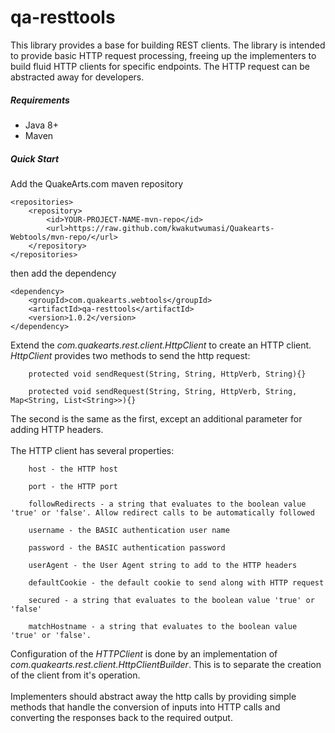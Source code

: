 # qa-resttools

This library provides a base for building REST clients. The library is intended to provide basic HTTP request processing, freeing up the implementers to build fluid HTTP clients for specific endpoints. The HTTP request can be abstracted away for developers.

##### Requirements
* Java 8+
* Maven

##### Quick Start

Add the QuakeArts.com maven repository

```
<repositories>
    <repository>
        <id>YOUR-PROJECT-NAME-mvn-repo</id>
        <url>https://raw.github.com/kwakutwumasi/Quakearts-Webtools/mvn-repo/</url>
    </repository>
</repositories>

```

then add the dependency

```
<dependency>
	<groupId>com.quakearts.webtools</groupId>
	<artifactId>qa-resttools</artifactId>
	<version>1.0.2</version>
</dependency>

```

Extend the _com.quakearts.rest.client.HttpClient_ to create an HTTP client. _HttpClient_ provides two methods to send the http request:

```
	protected void sendRequest(String, String, HttpVerb, String){}

	protected void sendRequest(String, String, HttpVerb, String, Map<String, List<String>>){}

```

The second is the same as the first, except an additional parameter for adding HTTP headers.
<br /><br />
The HTTP client has several properties:

```
	host - the HTTP host
	
	port - the HTTP port
	
	followRedirects - a string that evaluates to the boolean value 'true' or 'false'. Allow redirect calls to be automatically followed
	
	username - the BASIC authentication user name
	
	password - the BASIC authentication password
	
	userAgent - the User Agent string to add to the HTTP headers
	
	defaultCookie - the default cookie to send along with HTTP request
	
	secured - a string that evaluates to the boolean value 'true' or 'false'
	
	matchHostname - a string that evaluates to the boolean value 'true' or 'false'.
```

Configuration of the _HTTPClient_ is done by an implementation of _com.quakearts.rest.client.HttpClientBuilder_. This is to separate the creation of the client from it's operation.
<br /><br />
Implementers should abstract away the http calls by providing simple methods that handle the conversion of inputs into HTTP calls and converting the responses back to the required output.